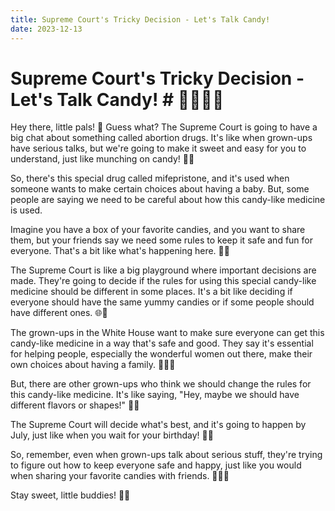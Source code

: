 ```yaml
---
title: Supreme Court's Tricky Decision - Let's Talk Candy!
date: 2023-12-13
---
```

# Supreme Court's Tricky Decision - Let's Talk Candy! # 🍭✨🌈👧

Hey there, little pals! 🌟 Guess what? The Supreme Court is going to have a big chat about something called abortion drugs. It's like when grown-ups have serious talks, but we're going to make it sweet and easy for you to understand, just like munching on candy! 🍬👶

So, there's this special drug called mifepristone, and it's used when someone wants to make certain choices about having a baby. But, some people are saying we need to be careful about how this candy-like medicine is used.

Imagine you have a box of your favorite candies, and you want to share them, but your friends say we need some rules to keep it safe and fun for everyone. That's a bit like what's happening here. 🎁🍬

The Supreme Court is like a big playground where important decisions are made. They're going to decide if the rules for using this special candy-like medicine should be different in some places. It's a bit like deciding if everyone should have the same yummy candies or if some people should have different ones. 🌐🤔

The grown-ups in the White House want to make sure everyone can get this candy-like medicine in a way that's safe and good. They say it's essential for helping people, especially the wonderful women out there, make their own choices about having a family. 🌸👩💖

But, there are other grown-ups who think we should change the rules for this candy-like medicine. It's like saying, "Hey, maybe we should have different flavors or shapes!" 🍇💭

The Supreme Court will decide what's best, and it's going to happen by July, just like when you wait for your birthday! 🎉🎂

So, remember, even when grown-ups talk about serious stuff, they're trying to figure out how to keep everyone safe and happy, just like you would when sharing your favorite candies with friends. 🤗🍭💕

Stay sweet, little buddies! 🌟🍬